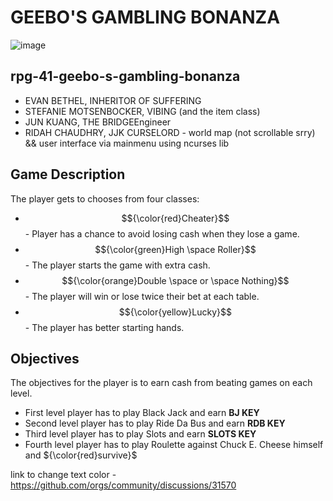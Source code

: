 # **GEEBO'S GAMBLING BONANZA**

![image](https://github.com/user-attachments/assets/07004c1d-94a1-4144-a1a1-37bab0855b02)

## rpg-41-geebo-s-gambling-bonanza

- EVAN BETHEL, INHERITOR OF SUFFERING
- STEFANIE MOTSENBOCKER, VIBING (and the item class)
- JUN KUANG, THE BRIDGEEngineer
- RIDAH CHAUDHRY, JJK CURSELORD - world map (not scrollable srry) && user interface via mainmenu using ncurses lib

## Game Description

The player gets to chooses from four classes:
- $${\color{red}Cheater}$$ - Player has a chance to avoid losing cash when they lose a game.
- $${\color{green}High \space Roller}$$ - The player starts the game with extra cash.
- $${\color{orange}Double \space or \space Nothing}$$ - The player will win or lose twice their bet at each table.
- $${\color{yellow}Lucky}$$ - The player has better starting hands.

## Objectives

The objectives for the player is to earn cash from beating games on each level.
- First level player has to play Black Jack and earn **BJ KEY**
- Second level player has to play Ride Da Bus and earn  **RDB KEY**
- Third level player has to play Slots and earn **SLOTS KEY**
- Fourth level player has to play Roulette against Chuck E. Cheese himself and ${\color{red}survive}$ 

link to change text color - https://github.com/orgs/community/discussions/31570
